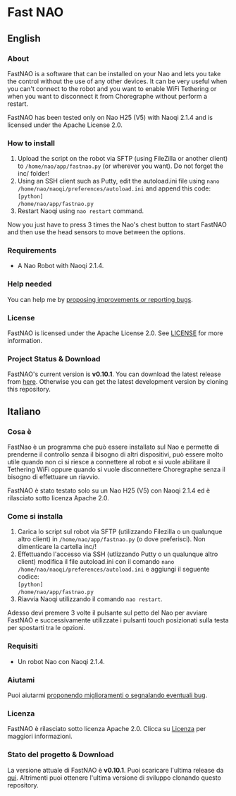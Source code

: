 # Fast NAO
## English
### About
FastNAO is a software that can be installed on your Nao and lets you take the control without the use of any other devices. It can be very useful when you can't connect to the robot and you want to enable WiFi Tethering or when you want to disconnect it from Choregraphe without perform a restart.

FastNAO has been tested only on Nao H25 (V5) with Naoqi 2.1.4 and is licensed under the Apache License 2.0.

### How to install
1. Upload the script on the robot via SFTP (using FileZilla or another client) to `/home/nao/app/fastnao.py` (or wherever you want). Do not forget the inc/ folder!
2. Using an SSH client such as Putty, edit the autoload.ini file using `nano /home/nao/naoqi/preferences/autoload.ini` and append this code:<br/>
	`[python]`<br/>
	`/home/nao/app/fastnao.py`
3. Restart Naoqi using `nao restart` command.

Now you just have to press 3 times the Nao's chest button to start FastNAO and then use the head sensors to move between the options.

### Requirements
* A Nao Robot with Naoqi 2.1.4.

### Help needed
You can help me by <a href="https://github.com/Fabrimat/FastNAO/issues">proposing improvements or reporting bugs</a>.

### License
FastNAO is licensed under the Apache License 2.0. See [LICENSE](LICENSE) for more information.

### Project Status & Download
FastNAO's current version is **v0.10.1**. You can download the latest release from <a href="https://github.com/Fabrimat/FastNAO/releases/tag/v0.10.1">here</a>. Otherwise you can get the latest development version by cloning this repository.

## Italiano
### Cosa è
FastNao è un programma che può essere installato sul Nao e permette di prenderne il controllo senza il bisogno di altri dispositivi, può essere molto utile quando non ci si riesce a connettere al robot e si vuole abilitare il Tethering WiFi oppure quando si vuole disconnettere Choregraphe senza il bisogno di effettuare un riavvio.

FastNAO è stato testato solo su un Nao H25 (V5) con Naoqi 2.1.4 ed è rilasciato sotto licenza Apache 2.0.

### Come si installa
1. Carica lo script sul robot via SFTP (utilizzando Filezilla o un qualunque altro client) in `/home/nao/app/fastnao.py` (o dove preferisci). Non dimenticare la cartella inc/!
2. Effettuando l'accesso via SSH (utlizzando Putty o un qualunque altro client) modifica il file autoload.ini con il comando `nano /home/nao/naoqi/preferences/autoload.ini` e aggiungi il seguente codice:<br/>
	`[python]`<br/>
	`/home/nao/app/fastnao.py`
3. Riavvia Naoqi utilizzando il comando `nao restart`.

Adesso devi premere 3 volte il pulsante sul petto del Nao per avviare FastNAO e successivamente utilizzate i pulsanti touch posizionati sulla testa per spostarti tra le opzioni.

### Requisiti
* Un robot Nao con Naoqi 2.1.4.

### Aiutami
Puoi aiutarmi <a href="https://github.com/Fabrimat/FastNAO/issues">proponendo miglioramenti o segnalando eventuali bug</a>.

### Licenza
FastNAO è rilasciato sotto licenza Apache 2.0. Clicca su [Licenza](LICENSE) per maggiori informazioni.

### Stato del progetto & Download
La versione attuale di FastNAO è **v0.10.1**. Puoi scaricare l'ultima release da <a href="https://github.com/Fabrimat/FastNAO/releases/tag/v0.10.1">qui</a>. Altrimenti puoi ottenere l'ultima versione di sviluppo clonando questo repository.
